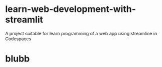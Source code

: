 # learn-web-development-with-streamlit
A project suitable for learn programming of a web app using streamline in Codespaces

# blubb

